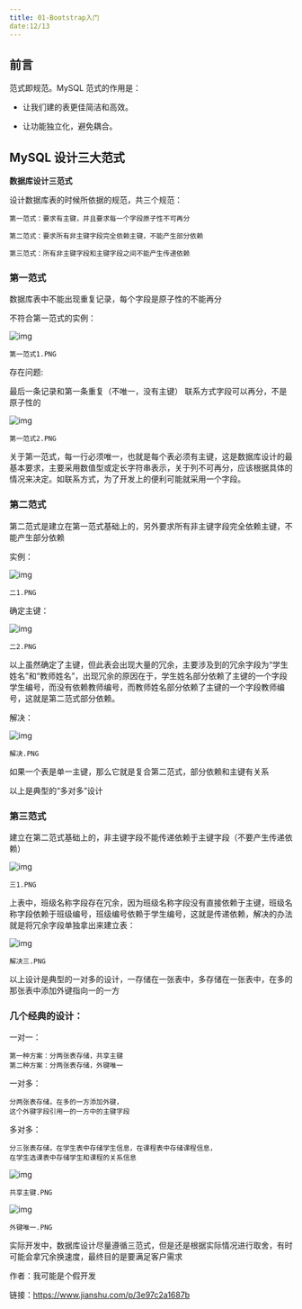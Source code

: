 ```yaml
---
title: 01-Bootstrap入门
date:12/13
---
```


## 前言

范式即规范。MySQL 范式的作用是：

- 让我们建的表更佳简洁和高效。

- 让功能独立化，避免耦合。

## MySQL 设计三大范式

**数据库设计三范式**

设计数据库表的时候所依据的规范，共三个规范：

```undefined
第一范式：要求有主键，并且要求每一个字段原子性不可再分

第二范式：要求所有非主键字段完全依赖主键，不能产生部分依赖

第三范式：所有非主键字段和主键字段之间不能产生传递依赖
```

### 第一范式

数据库表中不能出现重复记录，每个字段是原子性的不能再分

不符合第一范式的实例：

![img](https:////upload-images.jianshu.io/upload_images/4807654-eab3b56930c4f552.PNG?imageMogr2/auto-orient/strip|imageView2/2/w/587/format/webp)

`第一范式1.PNG`

存在问题:

最后一条记录和第一条重复（不唯一，没有主键）
联系方式字段可以再分，不是原子性的

![img](https:////upload-images.jianshu.io/upload_images/4807654-03cb8c62dabb930c.PNG?imageMogr2/auto-orient/strip|imageView2/2/w/585/format/webp)

`第一范式2.PNG`

关于第一范式，每一行必须唯一，也就是每个表必须有主键，这是数据库设计的最基本要求，主要采用数值型或定长字符串表示，关于列不可再分，应该根据具体的情况来决定。如联系方式，为了开发上的便利可能就采用一个字段。

### 第二范式

第二范式是建立在第一范式基础上的，另外要求所有非主键字段完全依赖主键，不能产生部分依赖

实例：

![img](https:////upload-images.jianshu.io/upload_images/4807654-b922f9c1d1814859.PNG?imageMogr2/auto-orient/strip|imageView2/2/w/586/format/webp)

`二1.PNG`

确定主键：

![img](https:////upload-images.jianshu.io/upload_images/4807654-b94e4f8adcc2f9cd.PNG?imageMogr2/auto-orient/strip|imageView2/2/w/586/format/webp)

`二2.PNG`

以上虽然确定了主键，但此表会出现大量的冗余，主要涉及到的冗余字段为“学生姓名”和“教师姓名”，出现冗余的原因在于，学生姓名部分依赖了主键的一个字段学生编号，而没有依赖教师编号，而教师姓名部分依赖了主键的一个字段教师编号，这就是第二范式部分依赖。

解决：

![img](https:////upload-images.jianshu.io/upload_images/4807654-ef1c439e3cd7e13b.PNG?imageMogr2/auto-orient/strip|imageView2/2/w/580/format/webp)

`解决.PNG`

如果一个表是单一主键，那么它就是复合第二范式，部分依赖和主键有关系

以上是典型的“多对多”设计

### 第三范式

建立在第二范式基础上的，非主键字段不能传递依赖于主键字段（不要产生传递依赖）

![img](https:////upload-images.jianshu.io/upload_images/4807654-c906d1f0cf0c4227.PNG?imageMogr2/auto-orient/strip|imageView2/2/w/586/format/webp)

`三1.PNG`

上表中，班级名称字段存在冗余，因为班级名称字段没有直接依赖于主键，班级名称字段依赖于班级编号，班级编号依赖于学生编号，这就是传递依赖，解决的办法就是将冗余字段单独拿出来建立表：

![img](https:////upload-images.jianshu.io/upload_images/4807654-a6b47b46a606682f.PNG?imageMogr2/auto-orient/strip|imageView2/2/w/593/format/webp)

`解决三.PNG`

以上设计是典型的一对多的设计，一存储在一张表中，多存储在一张表中，在多的那张表中添加外键指向一的一方

### 几个经典的设计：

一对一：

```undefined
第一种方案：分两张表存储，共享主键
第二种方案：分两张表存储，外键唯一
```

一对多：

```undefined
分两张表存储，在多的一方添加外键，
这个外键字段引用一的一方中的主键字段
```

多对多：

```undefined
分三张表存储，在学生表中存储学生信息，在课程表中存储课程信息，
在学生选课表中存储学生和课程的关系信息
```

![img](https:////upload-images.jianshu.io/upload_images/4807654-85473b90ab1feee7.PNG?imageMogr2/auto-orient/strip|imageView2/2/w/528/format/webp)

`共享主键.PNG`

![img](https:////upload-images.jianshu.io/upload_images/4807654-13ec5e1d12a119b0.PNG?imageMogr2/auto-orient/strip|imageView2/2/w/323/format/webp)

`外键唯一.PNG`

实际开发中，数据库设计尽量遵循三范式，但是还是根据实际情况进行取舍，有时可能会拿冗余换速度，最终目的是要满足客户需求

作者：我可能是个假开发

链接：https://www.jianshu.com/p/3e97c2a1687b
